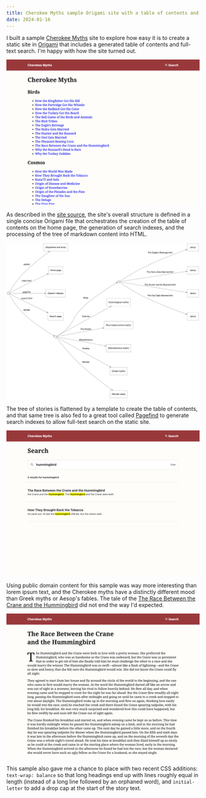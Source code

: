 ```yaml
---
title: Cherokee Myths sample Origami site with a table of contents and full-text search
date: 2024-01-16
---
```


I built a sample [Cherokee Myths](https://cherokee-myths.netlify.app) site to explore how easy it is to create a static site in [Origami](https://weborigami.org/language) that includes a generated table of contents and full-text search. I'm happy with how the site turned out. <!-- #smallweb #indieweb -->

![Cherokee Myths site home page with a table of contents listing myths grouped by topic](/images/2024/01/mythsHome.png)

As described in the [site source](https://github.com/WebOrigami/cherokee-myths), the site's overall structure is defined in a single concise Origami file that orchestrates the creation of the table of contents on the home page, the generation of search indexes, and the processing of the tree of markdown content into HTML.

![Diagram of navigational structure of the Cherokee Myths site](/images/2024/01/myths.svg)

The tree of stories is flattened by a template to create the table of contents, and that same tree is also fed to a great tool called [Pagefind](https://pagefind.app) to generate search indexes to allow full-text search on the static site.

![Search page showing that "hummingbird" produces two hits](/images/2024/01/mythsSearch.png)

Using public domain content for this sample was way more interesting than lorem ipsum text, and the Cherokee myths have a distinctly different mood than Greek myths or Aesop's fables. The tale of the [The Race Between the Crane and the Hummingbird](https://cherokee-myths.netlify.app/stories/birds/the%20race%20between%20the%20crane%20and%20the%20hummingbird) did not end the way I'd expected.

![Cherokee Myth of the Race Between the Crane and the Hummingbird](/images/2024/01/mythsRace.png)

This sample also gave me a chance to place with two recent CSS additions: `text-wrap: balance` so that long headings end up with lines roughly equal in length (instead of a long line followed by an orphaned word), and `initial-letter` to add a drop cap at the start of the story text.
